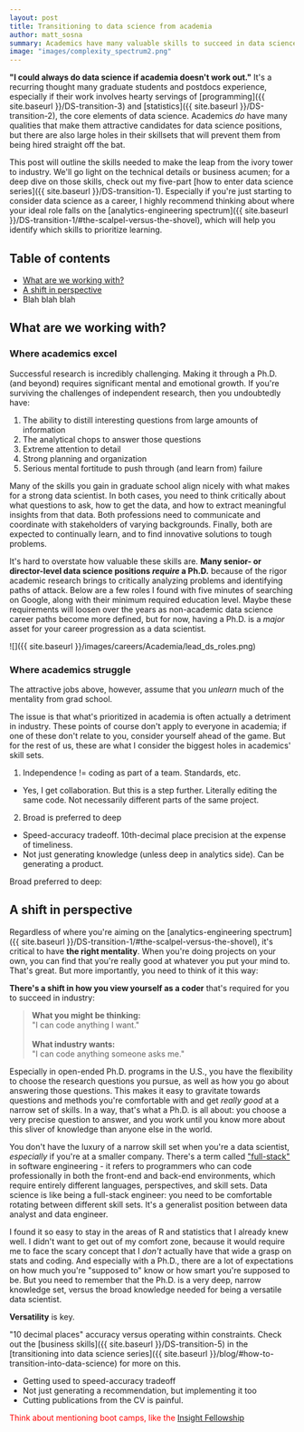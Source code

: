 ```yaml
---
layout: post
title: Transitioning to data science from academia
author: matt_sosna
summary: Academics have many valuable skills to succeed in data science, but some need to be cultivated. This post outlines the soft and hard skills needed for success.
image: "images/complexity_spectrum2.png"
---
```

**"I could always do data science if academia doesn't work out."** It's a recurring thought many graduate students and postdocs experience, especially if their work involves hearty servings of [programming]({{  site.baseurl  }}/DS-transition-3) and [statistics]({{  site.baseurl  }}/DS-transition-2), the core elements of data science. Academics *do* have many qualities that make them attractive candidates for data science positions, but there are also large holes in their skillsets that will prevent them from being hired straight off the bat.

This post will outline the skills needed to make the leap from the ivory tower to industry. We'll go light on the technical details or business acumen; for a deep dive on those skills, check out my five-part [how to enter data science series]({{  site.baseurl  }}/DS-transition-1). Especially if you're just starting to consider data science as a career, I highly recommend thinking about where your ideal role falls on the [analytics-engineering spectrum]({{  site.baseurl  }}/DS-transition-1/#the-scalpel-versus-the-shovel), which will help you identify which skills to prioritize learning.

## Table of contents
* [What are we working with?](#what-are-we-working-with)
* [A shift in perspective](#a-shift-in-perspective)
* Blah blah blah

## What are we working with?
### Where academics excel
Successful research is incredibly challenging. Making it through a Ph.D. (and beyond) requires significant mental and emotional growth. If you're surviving the challenges of independent research, then you undoubtedly have:
1. The ability to distill interesting questions from large amounts of information
2. The analytical chops to answer those questions
3. Extreme attention to detail
4. Strong planning and organization
5. Serious mental fortitude to push through (and learn from) failure

Many of the skills you gain in graduate school align nicely with what makes for a strong data scientist. In both cases, you need to think critically about what questions to ask, how to get the data, and how to extract meaningful insights from that data. Both professions need to communicate and coordinate with stakeholders of varying backgrounds. Finally, both are expected to continually learn, and to find innovative solutions to tough problems.

It's hard to overstate how valuable these skills are. **Many senior- or director-level data science positions *require* a Ph.D.** because of the rigor academic research brings to critically analyzing problems and identifying paths of attack. Below are a few roles I found with five minutes of searching on Google, along with their minimum required education level. Maybe these requirements will loosen over the years as non-academic data science career paths become more defined, but for now, having a Ph.D. is a *major* asset for your career progression as a data scientist.

![]({{  site.baseurl  }}/images/careers/Academia/lead_ds_roles.png)

### Where academics struggle
The attractive jobs above, however, assume that you *unlearn* much of the mentality from grad school. 

The issue is that what's prioritized in academia is often actually a detriment in industry. These points of course don't apply to everyone in academia; if one of these don't relate to you, consider yourself ahead of the game. But for the rest of us, these are what I consider the biggest holes in academics' skill sets.
1. Independence != coding as part of a team. Standards, etc.
  - Yes, I get collaboration. But this is a step further. Literally editing the same code. Not necessarily different parts of the same project.
2. Broad is preferred to deep
* Speed-accuracy tradeoff. 10th-decimal place precision at the expense of timeliness.
* Not just generating knowledge (unless deep in analytics side). Can be generating a product.



Broad preferred to deep:

## A shift in perspective
Regardless of where you're aiming on the [analytics-engineering spectrum]({{  site.baseurl  }}/DS-transition-1/#the-scalpel-versus-the-shovel), it's critical to have **the right mentality**. When you're doing projects on your own, you can find that you're really good at whatever you put your mind to. That's great. But more importantly, you need to think of it this way:

 **There's a shift in how you view yourself as a coder** that's required for you to succeed in industry:

> **What you might be thinking:** <br>"I can code anything I want." <br><br>
> **What industry wants:** <br>"I can code anything someone asks me."

Especially in open-ended Ph.D. programs in the U.S., you have the flexibility to choose the research questions you pursue, as well as how you go about answering those questions. This makes it easy to gravitate towards questions and methods you're comfortable with and get _really good_ at a narrow set of skills. In a way, that's what a Ph.D. is all about: you choose a very precise question to answer, and you work until you know more about this sliver of knowledge than anyone else in the world.

You don't have the luxury of a narrow skill set when you're a data scientist, *especially* if you're at a smaller company. There's a term called ["full-stack"](https://www.w3schools.com/whatis/whatis_fullstack.asp) in software engineering - it refers to programmers who can code professionally in both the front-end and back-end environments, which require entirely different languages, perspectives, and skill sets. Data science is like being a full-stack engineer: you need to be comfortable rotating between different skill sets. It's a generalist position between data analyst and data engineer.

I found it so easy to stay in the areas of R and statistics that I already knew well. I didn't want to get out of my comfort zone, because it would require me to face the scary concept that I _don't_ actually have that wide a grasp on stats and coding. And especially with a Ph.D., there are a lot of expectations on how much you're "supposed to" know or how smart you're supposed to be. But you need to remember that the Ph.D. is a very deep, narrow knowledge set, versus the broad knowledge needed for being a versatile data scientist.

**Versatility** is key.

"10 decimal places" accuracy versus operating within constraints. Check out the [business skills]({{  site.baseurl  }}/DS-transition-5) in the [transitioning into data science series]({{  site.baseurl  }}/blog/#how-to-transition-into-data-science) for more on this.


* Getting used to speed-accuracy tradeoff
* Not just generating a recommendation, but implementing it too
* Cutting publications from the CV is painful.  

<span style='color:red'> Think about mentioning boot camps, like the [Insight Fellowship](https://insightfellows.com/data-science) </span>

